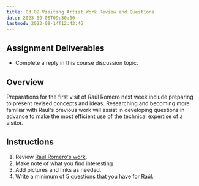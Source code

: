 ```yaml
---
title: 03.02 Visiting Artist Work Review and Questions
date: 2023-09-08T09:30:00
lastmod: 2023-09-14T12:43:46
---
```


## Assignment Deliverables

- Complete a reply in this course discussion topic.

## Overview

Preparations for the first visit of Raúl Romero next week include preparing to present revised concepts and ideas. Researching and becoming more familiar with Raúl's previous work will assist in developing questions in advance to make the most efficient use of the technical expertise of a visitor.

## Instructions

1. Review [Raúl Romero's work](./03-02-raúl-romero.md).
2. Make note of what you find interesting
3. Add pictures and links as needed.
4. Write a minimum of 5 questions that you have for Raúl.

